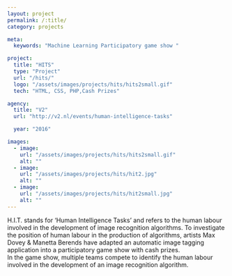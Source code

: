 ```yaml
---
layout: project
permalink: /:title/
category: projects

meta:
  keywords: "Machine Learning Participatory game show "

project:
  title: "HITS"
  type: "Project"
  url: "/hits/"
  logo: "/assets/images/projects/hits/hits2small.gif"
  tech: "HTML, CSS, PHP,Cash Prizes"

agency:
  title: "V2"
  url: "http://v2.nl/events/human-intelligence-tasks"

  year: "2016"

images:
  - image:
    url: "/assets/images/projects/hits/hits2small.gif"
    alt: ""
  - image:
    url: "/assets/images/projects/hits/hit2.jpg"
    alt: ""
  - image:
    url: "/assets/images/projects/hits/hit2small.jpg"
    alt: ""
---
```

<p>H.I.T. stands for ‘Human Intelligence Tasks’ and refers to the human labour involved in the development of image recognition algorithms. To investigate the position of human labour in the production of algorithms, artists Max Dovey & Manetta Berends have adapted an automatic image tagging application into a participatory game show with cash prizes. <br> In the game show, multiple teams compete to identify the human labour involved in the development of an image recognition algorithm.</p>
